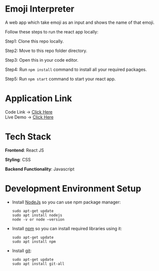 # Emoji Interpreter

A web app which take emoji as an input and shows the name of that emoji.

Follow these steps to run the react app locally:

Step1: Clone this repo locally.

Step2: Move to this repo folder directory.

Step3: Open this in your code editor.

Step4: Run `npm install` command to install all your required packages.

Step5: Run `npm start` command to start your react app.

# Application Link

Code Link -> [Click Here](https://github.com/anujbarochia/Emoji-interpreter) <br>
Live Demo -> [Click Here](https://anujbarochia-emoji-interpreter.netlify.app)

# Tech Stack

<b>Frontend</b>: React JS

<b>Styling</b>: CSS

<b>Backend Functionality</b>: Javascript

# Development Environment Setup

- Install [NodeJs](https://nodejs.org/en/download/) so you can use npm package manager:
  <br/>

  ```
  sudo apt-get update
  sudo apt install nodejs
  node -v or node –version
  ```

- Install [npm](https://docs.npmjs.com/cli/v7/commands/npm-install) so you can install required libraries using it:
  <br/>

  ```
  sudo apt-get update
  sudo apt install npm
  ```

- Install [git](https://git-scm.com/book/en/v2/Getting-Started-Installing-Git):
  <br/>

  ```
  sudo apt-get update
  sudo apt install git-all
  ```
